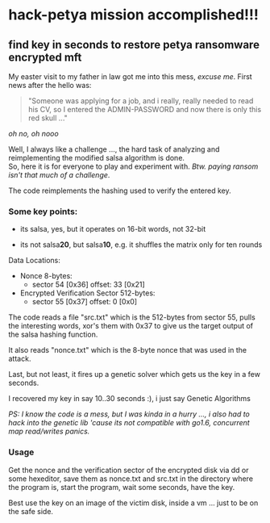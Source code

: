 # hack-petya mission accomplished!!!

## find key in seconds to restore petya ransomware encrypted mft

My easter visit to my father in law got me into this mess, _excuse me_.
First news after the hello was: 
>"Someone was applying for a job, and i really, really needed to read his 
>CV, so I entered the ADMIN-PASSWORD and now there is only this red skull ..."

*oh no, oh nooo*

Well, I always like a challenge ..., the hard task of analyzing and reimplementing the modified salsa algorithm is done.  
So, here it is for everyone to play and experiment with. _Btw. paying ransom isn't that much of a challenge_.

The code reimplements the hashing used to verify the entered key.

### Some key points: 

* its salsa, yes, but it operates on 16-bit words, not 32-bit

* its not salsa**20**, but salsa**10**, e.g. it shuffles the matrix only for ten rounds

Data Locations:  
  * Nonce 8-bytes: 
     - sector 54 [0x36] offset: 33 [0x21] 
  * Encrypted Verification Sector 512-bytes:   
     - sector 55 [0x37] offset: 0 [0x0] 

The code reads a file "src.txt" which is the 512-bytes from sector 55, pulls the interesting words, xor's them with 0x37 to give us the target output of the salsa hashing function.

It also reads "nonce.txt" which is the 8-byte nonce that was used in the attack.

Last, but not least, it fires up a genetic solver which gets us the key in a few seconds.

I recovered my key in say 10..30 seconds :), i just say Genetic Algorithms

*PS: I know the code is a mess, but I was kinda in a hurry ..., i also had to hack into the genetic lib 'cause its not
compatible with go1.6, concurrent map read/writes panics.*

### Usage

Get the nonce and the verification sector of the encrypted disk via dd or some hexeditor, save them as nonce.txt and src.txt
in the directory where the program is, start the program, wait some seconds, have the key. 

Best use the key on an image of the victim disk, inside a vm ... just to be on the safe side. 
